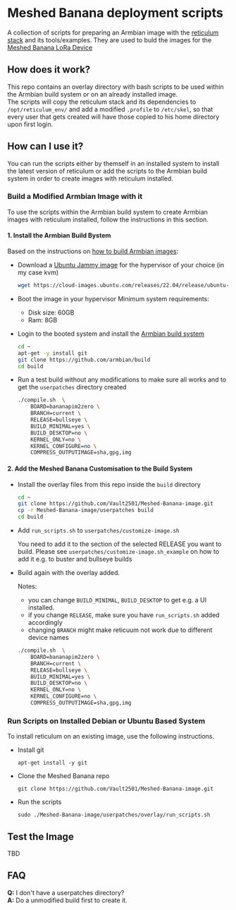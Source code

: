 # Meshed Banana deployment scripts
A collection of scripts for preparing an Armbian image with the [reticulum stack](https://github.com/markqvist/Reticulum) and its tools/examples.
They are used to buld the images for the [Meshed Banana LoRa Device](https://github.com/Vault2501/Meshed-Banana-Device)

## How does it work?
This repo contains an overlay directory with bash scripts to be used within the Armbian build system or on an already installed image.<br>
The scripts will copy the reticulum stack and its dependencies to `/opt/reticulum_env/` and add a modified `.profile` to `/etc/skel`, so that every user that gets created will have those copied to his home directory upon first login.

## How can I use it?
You can run the scripts either by themself in an installed system to install the latest version of reticulum or add the scripts to the Armbian build system in order to create images with reticulum installed.

### Build a Modified Armbian Image with it
To use the scripts within the Armbian build system to create Armbian images with reticulum installed, follow the instructions in this section.

#### 1. Install the Armbian Build Bystem
Based on the instructions on [how to build Armbian images](https://docs.armbian.com/Developer-Guide_Build-Preparation/):

- Download a [Ubuntu Jammy image](https://cloud-images.ubuntu.com/releases/22.04/release/) for the hypervisor of your choice (in my case kvm)

  ```bash
  wget https://cloud-images.ubuntu.com/releases/22.04/release/ubuntu-22.04-server-cloudimg-amd64-disk-kvm.img
  ```

- Boot the image in your hypervisor
  Minimum system requirements:
  - Disk size: 60GB
  - Ram: 8GB 

- Login to the booted system and install the [Armbian build system](https://github.com/armbian/build)

  ```bash
  cd ~
  apt-get -y install git
  git clone https://github.com/armbian/build
  cd build
  ```

- Run a test build without any modifications to make sure all works and to get the `userpatches` directory created

  ```bash
  ./compile.sh  \
      BOARD=bananapim2zero \
      BRANCH=current \
      RELEASE=bullseye \
      BUILD_MINIMAL=yes \
      BUILD_DESKTOP=no \
      KERNEL_ONLY=no \
      KERNEL_CONFIGURE=no \
      COMPRESS_OUTPUTIMAGE=sha,gpg,img
  ```

#### 2. Add the Meshed Banana Customisation to the Build System

- Install the overlay files from this repo inside the `build` directory

  ```bash
  cd ~
  git clone https://github.com/Vault2501/Meshed-Banana-image.git
  cp -r Meshed-Banana-image/userpatches build
  cd build
  ```

- Add `run_scripts.sh` to `userpatches/customize-image.sh`

  You need to add it to the section of the selected RELEASE you want to build. Please see `userpatches/customize-image.sh_example` on how to add it e.g. to buster and bullseye builds

- Build again with the overlay added.

  Notes: 
  - you can change `BUILD_MINIMAL`, `BUILD_DESKTOP` to get e.g. a UI installed.
  - if you change `RELEASE`, make sure you have `run_scripts.sh` added accordingly
  - changing `BRANCH` might make reticuum not work due to different device names

  ```bash
  ./compile.sh  \
      BOARD=bananapim2zero \
      BRANCH=current \
      RELEASE=bullseye \
      BUILD_MINIMAL=yes \
      BUILD_DESKTOP=no \
      KERNEL_ONLY=no \
      KERNEL_CONFIGURE=no \
      COMPRESS_OUTPUTIMAGE=sha,gpg,img
  ```

### Run Scripts on Installed Debian or Ubuntu Based System
To install reticulum on an existing image, use the following instructions.

- Install git
  ```
  apt-get install -y git
  ```

- Clone the Meshed Banana repo
  ```
  git clone https://github.com/Vault2501/Meshed-Banana-image.git
  ```

- Run the scripts
  ```
  sudo ./Meshed-Banana-image/userpatches/overlay/run_scripts.sh
  ```

## Test the Image
TBD

## FAQ
**Q:** I don't have a userpatches directory?<br>
**A:** Do a unmodified build first to create it.
